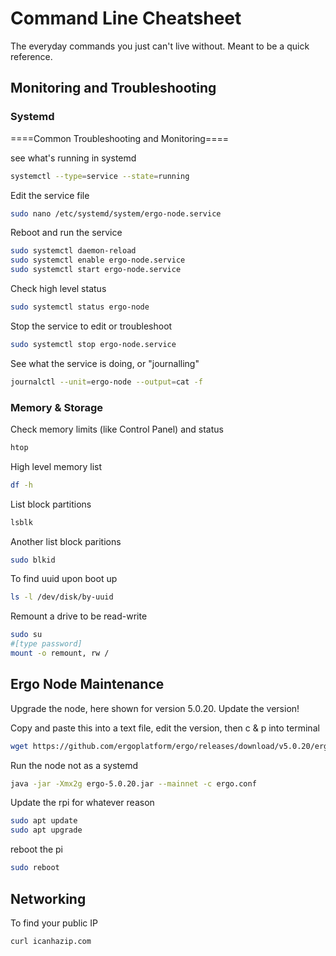 # Command Line Cheatsheet
The everyday commands you just can't live without. Meant to be a quick reference.


## Monitoring and Troubleshooting

### Systemd

====Common Troubleshooting and Monitoring====    
    
see what's running in systemd

```bash
systemctl --type=service --state=running
```

Edit the service file

```bash
sudo nano /etc/systemd/system/ergo-node.service
```

Reboot and run the service

```bash
sudo systemctl daemon-reload
sudo systemctl enable ergo-node.service
sudo systemctl start ergo-node.service
```

Check high level status

```bash
sudo systemctl status ergo-node
```

Stop the service to edit or troubleshoot
```bash
sudo systemctl stop ergo-node.service
```

See what the service is doing, or "journalling"

```bash
journalctl --unit=ergo-node --output=cat -f
```

### Memory & Storage

Check memory limits (like Control Panel) and status

```bash
htop
```

High level memory list
```bash
df -h
```

List block partitions
```bash
lsblk
```

Another list block paritions
```bash
sudo blkid
```

To find uuid upon boot up
```bash
ls -l /dev/disk/by-uuid
```

Remount a drive to be read-write
```bash
sudo su
#[type password]
mount -o remount, rw /
```

## Ergo Node Maintenance

Upgrade the node, here shown for version 5.0.20. Update the version!

Copy and paste this into a text file, edit the version, then c & p into terminal
```bash
wget https://github.com/ergoplatform/ergo/releases/download/v5.0.20/ergo-5.0.20.jar
```

Run the node not as a systemd
```bash
java -jar -Xmx2g ergo-5.0.20.jar --mainnet -c ergo.conf
```

Update the rpi for whatever reason

```bash
sudo apt update
sudo apt upgrade
```

reboot the pi
```bash
sudo reboot
```


## Networking

To find your public IP

```bash
curl icanhazip.com
```